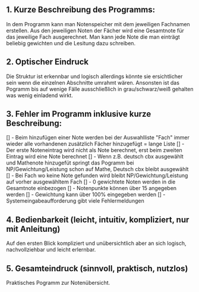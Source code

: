 ## 1.	Kurze Beschreibung des Programms:
In dem Programm kann man Notenspeicher mit dem jeweiligen Fachnamen erstellen. Aus den jeweiligen Noten der Fächer wird eine Gesamtnote für das jeweilige Fach ausgerechnet. Man kann jede Note die man einträgt beliebig gewichten und die Lesitung dazu schreiben.

## 2.	Optischer Eindruck
Die Struktur ist erkennbar und logisch allerdings könnte sie ersichtlicher sein wenn die einzelnen Abschnitte umrahmt wären. Ansonsten ist das Pogramm bis auf wenige Fälle ausschließlich in grau/schwarz/weiß gehalten was wenig einladend wirkt.

## 3.	Fehler im Programm inklusive kurze Beschreibung:
[] - Beim hinzufügen einer Note werden bei der Auswahlliste "Fach" immer wieder alle vorhandenen zusätzlich Fächer hinzugefügt = 
  lange Liste
[] - Der erste Noteneintrag wird nicht als Note berechnet, erst beim zweiten Eintrag wird eine Note berechnet
[] - Wenn z.B. deutsch cbx ausgewählt und Mathenote hinzugefüt springt das Pogramm bei NP/Gewichtung/Leistung schon auf Mathe, 
  Deutsch cbx bleibt ausgewählt
[] - Bei Fach wo keine Note gefunden wird bleibt NP/Gewichtung/Leistung auf vorher ausgewähltem Fach
[] - 0 gewichtete Noten werden in die Gesamtnote einbezogen
[] - Notenpunkte können über 15 angegeben werden
[] - Gewichtung kann über 100% eingegeben werden
[] - Systemeingabeaufforderung gibt viele Fehlermeldungen

## 4.	Bedienbarkeit (leicht, intuitiv, kompliziert, nur mit Anleitung)
Auf den ersten Blick kompliziert und unübersichtlich aber an sich logisch, nachvollziehbar und leicht erlernbar. 

## 5.	Gesamteindruck (sinnvoll, praktisch, nutzlos)
Praktisches Pogramm zur Notenübersicht.
